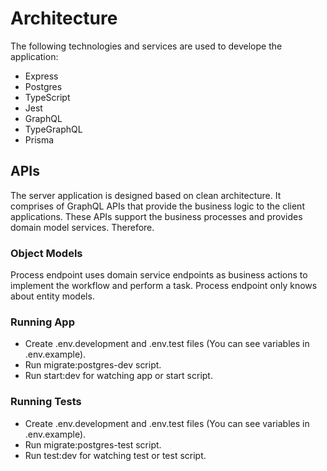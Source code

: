 # Architecture

The following technologies and services are used to develope the application:
* Express
* Postgres
* TypeScript
* Jest
* GraphQL
* TypeGraphQL
* Prisma

## APIs

The server application is designed based on clean architecture. It comprises of GraphQL APIs that provide the business logic to the client applications. These APIs support the business processes and provides domain model services. Therefore.

### Object Models

Process endpoint uses domain service endpoints as business actions to implement the workflow and perform a task. Process endpoint only knows about entity models.

### Running App
* Create .env.development and .env.test files (You can see variables in .env.example).
* Run migrate:postgres-dev script.
* Run start:dev for watching app or start script.
### Running Tests
* Create .env.development and .env.test files (You can see variables in .env.example).
* Run migrate:postgres-test script.
* Run test:dev for watching test or test script.